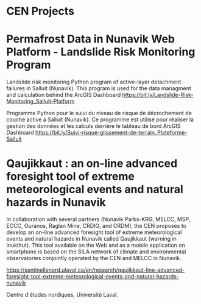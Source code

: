 # CEN Projects

# Permafrost Data in Nunavik Web Platform - Landslide Risk Monitoring Program

Landslide risk monitoring Python program of active-layer detachment failures in Salluit (Nunavik). This program is used for the data managment and calculation behind the ArcGIS Dashboard https://bit.ly/Landslide-Risk-Monitoring_Salluit-Platform

Programme Python pour le suivi du niveau de risque de décrochement de couche active à Salluit (Nunavik). 
Ce programme est utilisé pour réaliser la gestion des données et les calculs derrière le tableau de bord ArcGIS Dashboard https://bit.ly/Suivi-risque-glissement-de-terrain_Plateforme-Salluit

# Qaujikkaut : an on-line advanced foresight tool of extreme meteorological events and natural hazards in Nunavik

In collaboration with several partners (Nunavik Parks-KRG, MELCC, MSP, ECCC, Ouranos, Raglan Mine, CRDIG, and CRDM), the CEN proposes to develop an on-line advanced foresight tool of extreme meteorological events and natural hazards in Nunavik called Qaujikkaut (warning in Inuktitut). This tool available on the Web and as a mobile application on smartphone is based on the SILA network of climate and environmental observatories conjointly operated by the CEN and MELCC in Nunavik. 

https://sentinellenord.ulaval.ca/en/research/qaujikkaut-line-advanced-foresight-tool-extreme-meteorological-events-and-natural-hazards-nunavik



Centre d'études nordiques, Université Laval. 
